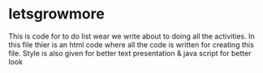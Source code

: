 # letsgrowmore
This is code for to do list wear we write about to doing all the activities.
In this file thier is an html code where all the code is written for creating this file.
Style is also given for better text presentation & java script for better look
